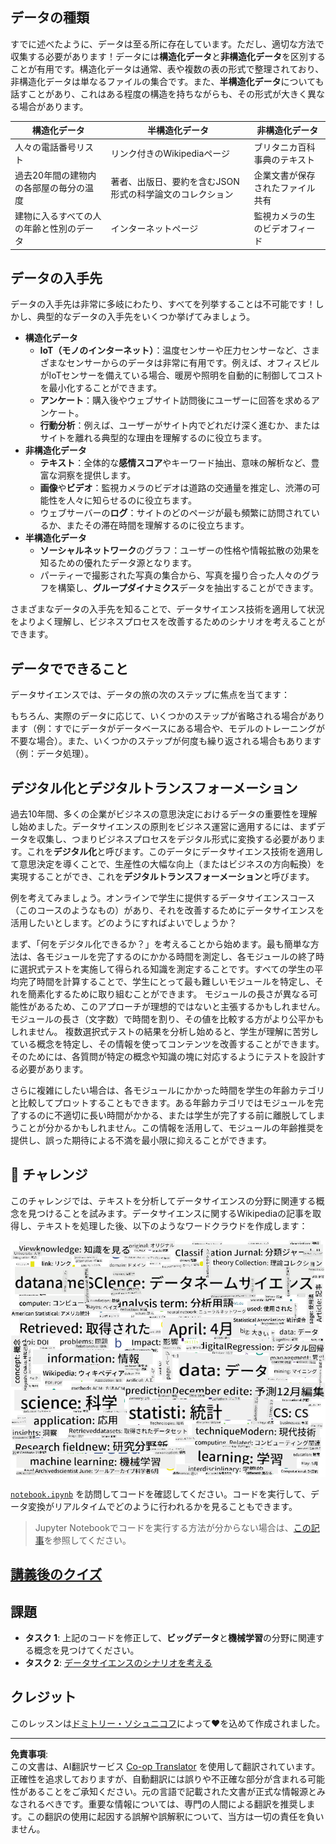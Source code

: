 <!--
CO_OP_TRANSLATOR_METADATA:
{
  "original_hash": "8141e7195841682914be03ef930fe43d",
  "translation_date": "2025-09-03T20:05:59+00:00",
  "source_file": "1-Introduction/01-defining-data-science/README.md",
  "language_code": "ja"
}
-->
## データの種類

すでに述べたように、データは至る所に存在しています。ただし、適切な方法で収集する必要があります！データには**構造化データ**と**非構造化データ**を区別することが有用です。構造化データは通常、表や複数の表の形式で整理されており、非構造化データは単なるファイルの集合です。また、**半構造化データ**についても話すことがあり、これはある程度の構造を持ちながらも、その形式が大きく異なる場合があります。

| 構造化データ                                                               | 半構造化データ                                                                                  | 非構造化データ                          |
| ---------------------------------------------------------------------------- | ---------------------------------------------------------------------------------------------- | --------------------------------------- |
| 人々の電話番号リスト                                                        | リンク付きのWikipediaページ                                                                     | ブリタニカ百科事典のテキスト            |
| 過去20年間の建物内の各部屋の毎分の温度                                      | 著者、出版日、要約を含むJSON形式の科学論文のコレクション                                        | 企業文書が保存されたファイル共有         |
| 建物に入るすべての人の年齢と性別のデータ                                    | インターネットページ                                                                             | 監視カメラの生のビデオフィード           |

## データの入手先

データの入手先は非常に多岐にわたり、すべてを列挙することは不可能です！しかし、典型的なデータの入手先をいくつか挙げてみましょう。

* **構造化データ**
  - **IoT（モノのインターネット）**：温度センサーや圧力センサーなど、さまざまなセンサーからのデータは非常に有用です。例えば、オフィスビルがIoTセンサーを備えている場合、暖房や照明を自動的に制御してコストを最小化することができます。
  - **アンケート**：購入後やウェブサイト訪問後にユーザーに回答を求めるアンケート。
  - **行動分析**：例えば、ユーザーがサイト内でどれだけ深く進むか、またはサイトを離れる典型的な理由を理解するのに役立ちます。
* **非構造化データ**
  - **テキスト**：全体的な**感情スコア**やキーワード抽出、意味の解析など、豊富な洞察を提供します。
  - **画像**や**ビデオ**：監視カメラのビデオは道路の交通量を推定し、渋滞の可能性を人々に知らせるのに役立ちます。
  - ウェブサーバーの**ログ**：サイトのどのページが最も頻繁に訪問されているか、またその滞在時間を理解するのに役立ちます。
* **半構造化データ**
  - **ソーシャルネットワーク**のグラフ：ユーザーの性格や情報拡散の効果を知るための優れたデータ源となります。
  - パーティーで撮影された写真の集合から、写真を撮り合った人々のグラフを構築し、**グループダイナミクス**データを抽出することができます。

さまざまなデータの入手先を知ることで、データサイエンス技術を適用して状況をよりよく理解し、ビジネスプロセスを改善するためのシナリオを考えることができます。

## データでできること

データサイエンスでは、データの旅の次のステップに焦点を当てます：

もちろん、実際のデータに応じて、いくつかのステップが省略される場合があります（例：すでにデータがデータベースにある場合や、モデルのトレーニングが不要な場合）。また、いくつかのステップが何度も繰り返される場合もあります（例：データ処理）。

## デジタル化とデジタルトランスフォーメーション

過去10年間、多くの企業がビジネスの意思決定におけるデータの重要性を理解し始めました。データサイエンスの原則をビジネス運営に適用するには、まずデータを収集し、つまりビジネスプロセスをデジタル形式に変換する必要があります。これを**デジタル化**と呼びます。このデータにデータサイエンス技術を適用して意思決定を導くことで、生産性の大幅な向上（またはビジネスの方向転換）を実現することができ、これを**デジタルトランスフォーメーション**と呼びます。

例を考えてみましょう。オンラインで学生に提供するデータサイエンスコース（このコースのようなもの）があり、それを改善するためにデータサイエンスを活用したいとします。どのようにすればよいでしょうか？

まず、「何をデジタル化できるか？」を考えることから始めます。最も簡単な方法は、各モジュールを完了するのにかかる時間を測定し、各モジュールの終了時に選択式テストを実施して得られる知識を測定することです。すべての学生の平均完了時間を計算することで、学生にとって最も難しいモジュールを特定し、それを簡素化するために取り組むことができます。
モジュールの長さが異なる可能性があるため、このアプローチが理想的ではないと主張するかもしれません。モジュールの長さ（文字数）で時間を割り、その値を比較する方がより公平かもしれません。
複数選択式テストの結果を分析し始めると、学生が理解に苦労している概念を特定し、その情報を使ってコンテンツを改善することができます。そのためには、各質問が特定の概念や知識の塊に対応するようにテストを設計する必要があります。

さらに複雑にしたい場合は、各モジュールにかかった時間を学生の年齢カテゴリと比較してプロットすることもできます。ある年齢カテゴリではモジュールを完了するのに不適切に長い時間がかかる、または学生が完了する前に離脱してしまうことが分かるかもしれません。この情報を活用して、モジュールの年齢推奨を提供し、誤った期待による不満を最小限に抑えることができます。

## 🚀 チャレンジ

このチャレンジでは、テキストを分析してデータサイエンスの分野に関連する概念を見つけることを試みます。データサイエンスに関するWikipediaの記事を取得し、テキストを処理した後、以下のようなワードクラウドを作成します：

![データサイエンスのワードクラウド](../../../../translated_images/ds_wordcloud.664a7c07dca57de017c22bf0498cb40f898d48aa85b3c36a80620fea12fadd42.ja.png)

[`notebook.ipynb`](../../../../../../../../../1-Introduction/01-defining-data-science/notebook.ipynb ':ignore') を訪問してコードを確認してください。コードを実行して、データ変換がリアルタイムでどのように行われるかを見ることもできます。

> Jupyter Notebookでコードを実行する方法が分からない場合は、[この記事](https://soshnikov.com/education/how-to-execute-notebooks-from-github/)を参照してください。

## [講義後のクイズ](https://ff-quizzes.netlify.app/en/ds/)

## 課題

* **タスク 1**: 上記のコードを修正して、**ビッグデータ**と**機械学習**の分野に関連する概念を見つけてください。
* **タスク 2**: [データサイエンスのシナリオを考える](assignment.md)

## クレジット

このレッスンは[ドミトリー・ソシュニコフ](http://soshnikov.com)によって♥️を込めて作成されました。

---

**免責事項**:  
この文書は、AI翻訳サービス [Co-op Translator](https://github.com/Azure/co-op-translator) を使用して翻訳されています。正確性を追求しておりますが、自動翻訳には誤りや不正確な部分が含まれる可能性があることをご承知ください。元の言語で記載された文書が正式な情報源とみなされるべきです。重要な情報については、専門の人間による翻訳を推奨します。この翻訳の使用に起因する誤解や誤解釈について、当方は一切の責任を負いません。